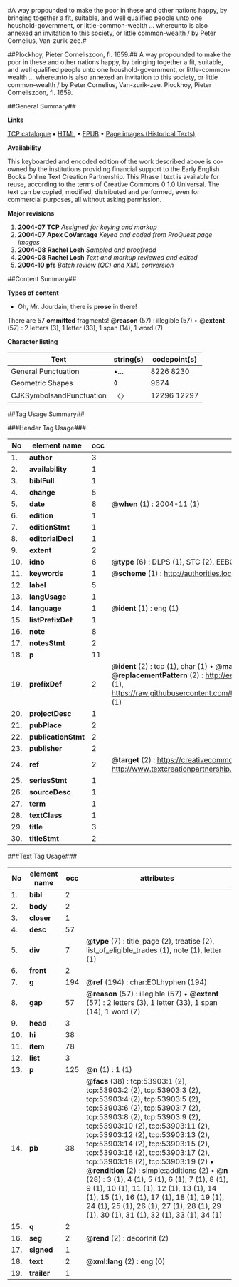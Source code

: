 #A way propounded to make the poor in these and other nations happy, by bringing together a fit, suitable, and well qualified people unto one houshold-government, or little-common-wealth ... whereunto is also annexed an invitation to this society, or little common-wealth / by Peter Cornelius, Van-zurik-zee.#

##Plockhoy, Pieter Corneliszoon, fl. 1659.##
A way propounded to make the poor in these and other nations happy, by bringing together a fit, suitable, and well qualified people unto one houshold-government, or little-common-wealth ... whereunto is also annexed an invitation to this society, or little common-wealth / by Peter Cornelius, Van-zurik-zee.
Plockhoy, Pieter Corneliszoon, fl. 1659.

##General Summary##

**Links**

[TCP catalogue](http://www.ota.ox.ac.uk/tcp/)  • 
[HTML](http://tei.it.ox.ac.uk/tcp/Texts-HTML/free/A54/A54515.html)  • 
[EPUB](http://tei.it.ox.ac.uk/tcp/Texts-EPUB/free/A54/A54515.epub) • 
[Page images (Historical Texts)](https://data.historicaltexts.jisc.ac.uk/view?pubId=eebo-12091815e&pageId=eebo-12091815e-53903-1)

**Availability**

This keyboarded and encoded edition of the
	       work described above is co-owned by the institutions
	       providing financial support to the Early English Books
	       Online Text Creation Partnership. This Phase I text is
	       available for reuse, according to the terms of Creative
	       Commons 0 1.0 Universal. The text can be copied,
	       modified, distributed and performed, even for
	       commercial purposes, all without asking permission.

**Major revisions**

1. __2004-07__ __TCP__ *Assigned for keying and markup*
1. __2004-07__ __Apex CoVantage__ *Keyed and coded from ProQuest page images*
1. __2004-08__ __Rachel Losh__ *Sampled and proofread*
1. __2004-08__ __Rachel Losh__ *Text and markup reviewed and edited*
1. __2004-10__ __pfs__ *Batch review (QC) and XML conversion*

##Content Summary##

**Types of content**

  * Oh, Mr. Jourdain, there is **prose** in there!

There are 57 **ommitted** fragments! 
 @__reason__ (57) : illegible (57)  •  @__extent__ (57) : 2 letters (3), 1 letter (33), 1 span (14), 1 word (7)

**Character listing**


|Text|string(s)|codepoint(s)|
|---|---|---|
|General Punctuation|•…|8226 8230|
|Geometric Shapes|◊|9674|
|CJKSymbolsandPunctuation|〈〉|12296 12297|

##Tag Usage Summary##

###Header Tag Usage###

|No|element name|occ|attributes|
|---|---|---|---|
|1.|__author__|3||
|2.|__availability__|1||
|3.|__biblFull__|1||
|4.|__change__|5||
|5.|__date__|8| @__when__ (1) : 2004-11 (1)|
|6.|__edition__|1||
|7.|__editionStmt__|1||
|8.|__editorialDecl__|1||
|9.|__extent__|2||
|10.|__idno__|6| @__type__ (6) : DLPS (1), STC (2), EEBO-CITATION (1), OCLC (1), VID (1)|
|11.|__keywords__|1| @__scheme__ (1) : http://authorities.loc.gov/ (1)|
|12.|__label__|5||
|13.|__langUsage__|1||
|14.|__language__|1| @__ident__ (1) : eng (1)|
|15.|__listPrefixDef__|1||
|16.|__note__|8||
|17.|__notesStmt__|2||
|18.|__p__|11||
|19.|__prefixDef__|2| @__ident__ (2) : tcp (1), char (1)  •  @__matchPattern__ (2) : ([0-9\-]+):([0-9IVX]+) (1), (.+) (1)  •  @__replacementPattern__ (2) : http://eebo.chadwyck.com/downloadtiff?vid=$1&page=$2 (1), https://raw.githubusercontent.com/textcreationpartnership/Texts/master/tcpchars.xml#$1 (1)|
|20.|__projectDesc__|1||
|21.|__pubPlace__|2||
|22.|__publicationStmt__|2||
|23.|__publisher__|2||
|24.|__ref__|2| @__target__ (2) : https://creativecommons.org/publicdomain/zero/1.0/ (1), http://www.textcreationpartnership.org/docs/. (1)|
|25.|__seriesStmt__|1||
|26.|__sourceDesc__|1||
|27.|__term__|1||
|28.|__textClass__|1||
|29.|__title__|3||
|30.|__titleStmt__|2||


###Text Tag Usage###

|No|element name|occ|attributes|
|---|---|---|---|
|1.|__bibl__|2||
|2.|__body__|2||
|3.|__closer__|1||
|4.|__desc__|57||
|5.|__div__|7| @__type__ (7) : title_page (2), treatise (2), list_of_eligible_trades (1), note (1), letter (1)|
|6.|__front__|2||
|7.|__g__|194| @__ref__ (194) : char:EOLhyphen (194)|
|8.|__gap__|57| @__reason__ (57) : illegible (57)  •  @__extent__ (57) : 2 letters (3), 1 letter (33), 1 span (14), 1 word (7)|
|9.|__head__|3||
|10.|__hi__|38||
|11.|__item__|78||
|12.|__list__|3||
|13.|__p__|125| @__n__ (1) : 1 (1)|
|14.|__pb__|38| @__facs__ (38) : tcp:53903:1 (2), tcp:53903:2 (2), tcp:53903:3 (2), tcp:53903:4 (2), tcp:53903:5 (2), tcp:53903:6 (2), tcp:53903:7 (2), tcp:53903:8 (2), tcp:53903:9 (2), tcp:53903:10 (2), tcp:53903:11 (2), tcp:53903:12 (2), tcp:53903:13 (2), tcp:53903:14 (2), tcp:53903:15 (2), tcp:53903:16 (2), tcp:53903:17 (2), tcp:53903:18 (2), tcp:53903:19 (2)  •  @__rendition__ (2) : simple:additions (2)  •  @__n__ (28) : 3 (1), 4 (1), 5 (1), 6 (1), 7 (1), 8 (1), 9 (1), 10 (1), 11 (1), 12 (1), 13 (1), 14 (1), 15 (1), 16 (1), 17 (1), 18 (1), 19 (1), 24 (1), 25 (1), 26 (1), 27 (1), 28 (1), 29 (1), 30 (1), 31 (1), 32 (1), 33 (1), 34 (1)|
|15.|__q__|2||
|16.|__seg__|2| @__rend__ (2) : decorInit (2)|
|17.|__signed__|1||
|18.|__text__|2| @__xml:lang__ (2) : eng (0)|
|19.|__trailer__|1||
